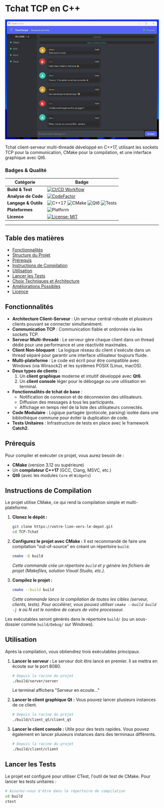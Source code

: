 # Tchat TCP en C++

![Démo de Job Tracker](https://raw.githubusercontent.com/AlexisRevol/tcp-tchat/main/.github/assets/demo_tchat.gif)

Tchat client-serveur multi-threadé développé en C++17, utilisant les sockets TCP pour la communication, CMake pour la compilation, et une interface graphique avec Qt6.

### Badges & Qualité


| Catégorie          | Badge                                                                                                                                                                                                                                                                                                                                       |
| ------------------ | ------------------------------------------------------------------------------------------------------------------------------------------------------------------------------------------------------------------------------------------------------------------------------------------------------------------------------------------- |
| **Build & Test**   | [![CI/CD Workflow](https://github.com/AlexisRevol/tcp-tchat/actions/workflows/cpp-ci.yml/badge.svg)](https://github.com/AlexisRevol/tcp-tchat/actions/workflows/cpp-ci.yml)                                                                                                                                          |
| **Analyse de Code**| [![CodeFactor](https://www.codefactor.io/repository/github/alexisrevol/tcp-tchat/badge)](https://www.codefactor.io/repository/github/alexisrevol/tcp-tchat)                                                                                                                                                                         |
| **Langage & Outils**   | ![C++17](https://img.shields.io/badge/C%2B%2B-17-00599C.svg?logo=cplusplus) ![CMake](https://img.shields.io/badge/CMake-3.12+-064F8C.svg?logo=cmake) ![Qt6](https://img.shields.io/badge/Qt-6-41CD52.svg?logo=qt) ![Tests](https://img.shields.io/badge/Tests-Catch2-9B499E.svg)                                                              |
| **Plateformes**    | ![Platform](https://img.shields.io/badge/Platform-Windows%20%7C%20Linux%20%7C%20macOS-lightgrey.svg)                                                                                                                                                                                                                                        |
| **Licence**        | [![License: MIT](https://img.shields.io/badge/License-MIT-yellow.svg)](https://opensource.org/licenses/MIT)                                                                                                                                                                                                                                  |

---

## Table des matières

- [Fonctionnalités](#fonctionnalités)
- [Structure du Projet](#structure-du-projet)
- [Prérequis](#prérequis)
- [Instructions de Compilation](#instructions-de-compilation)
- [Utilisation](#utilisation)
- [Lancer les Tests](#lancer-les-tests)
- [Choix Techniques et Architecture](#choix-techniques-et-architecture)
- [Améliorations Possibles](#améliorations-possibles)
- [Licence](#licence)

## Fonctionnalités

-   **Architecture Client-Serveur** : Un serveur central robuste et plusieurs clients pouvant se connecter simultanément.
-   **Communication TCP** : Communication fiable et ordonnée via les sockets TCP.
-   **Serveur Multi-threadé** : Le serveur gère chaque client dans un thread dédié pour une performance et une réactivité maximales.
-   **Client Non-bloquant** : La logique réseau du client s'exécute dans un thread séparé pour garantir une interface utilisateur toujours fluide.
-   **Multi-plateforme** : Le code est écrit pour être compatible avec Windows (via Winsock2) et les systèmes POSIX (Linux, macOS).
-   **Deux types de clients** :
    1.  Un **client graphique** moderne et intuitif développé avec **Qt6**.
    2.  Un **client console** léger pour le débogage ou une utilisation en terminal.
-   **Fonctionnalités de tchat de base** :
    -   Notification de connexion et de déconnexion des utilisateurs.
    -   Diffusion des messages à tous les participants.
    -   Affichage en temps réel de la liste des utilisateurs connectés.
-   **Code Modulaire** : Logique partagée (protocole, parsing) isolée dans une bibliothèque commune pour éviter la duplication de code.
-   **Tests Unitaires** : Infrastructure de tests en place avec le framework **Catch2**.

## Prérequis

Pour compiler et exécuter ce projet, vous aurez besoin de :

-   **CMake** (version 3.12 ou supérieure)
-   Un **compilateur C++17** (GCC, Clang, MSVC, etc.)
-   **Qt6** (avec les modules `Core` et `Widgets`)

## Instructions de Compilation

Le projet utilise CMake, ce qui rend la compilation simple et multi-plateforme.

1.  **Clonez le dépôt :**
    ```bash
    git clone https://votre-lien-vers-le-depot.git
    cd TCP-Tchat
    ```

2.  **Configurez le projet avec CMake :**
    Il est recommandé de faire une compilation "out-of-source" en créant un répertoire `build`.
    ```bash
    cmake -B build
    ```
    *Cette commande crée un répertoire `build` et y génère les fichiers de projet (Makefiles, solution Visual Studio, etc.).*

3.  **Compilez le projet :**
    ```bash
    cmake --build build
    ```
    *Cette commande lance la compilation de toutes les cibles (serveur, clients, tests). Pour accélérer, vous pouvez utiliser `cmake --build build -j N` où N est le nombre de cœurs de votre processeur.*

Les exécutables seront générés dans le répertoire `build/` (ou un sous-dossier comme `build/Debug/` sur Windows).

## Utilisation

Après la compilation, vous obtiendrez trois exécutables principaux.

1.  **Lancer le serveur :**
    Le serveur doit être lancé en premier. Il se mettra en écoute sur le port 8080.
    ```bash
    # Depuis la racine du projet
    ./build/server/server
    ```
    Le terminal affichera "Serveur en ecoute..."

2.  **Lancer le client graphique Qt :**
    Vous pouvez lancer plusieurs instances de ce client.
    ```bash
    # Depuis la racine du projet
    ./build/client_qt/client_qt
    ```

3.  **Lancer le client console :**
    Utile pour des tests rapides. Vous pouvez également en lancer plusieurs instances dans des terminaux différents.
    ```bash
    # Depuis la racine du projet
    ./build/client/client
    ```

## Lancer les Tests

Le projet est configuré pour utiliser CTest, l'outil de test de CMake. Pour lancer les tests unitaires :

```bash
# Assurez-vous d'être dans le répertoire de compilation
cd build
ctest
```
